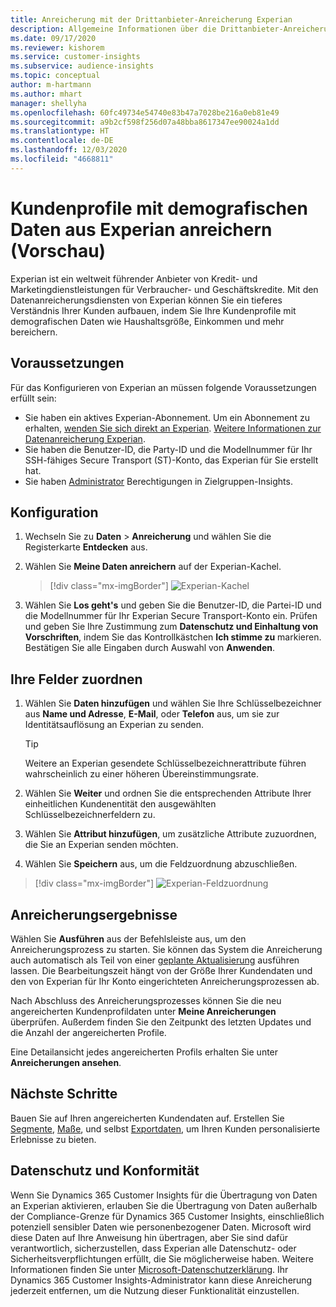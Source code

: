 ```yaml
---
title: Anreicherung mit der Drittanbieter-Anreicherung Experian
description: Allgemeine Informationen über die Drittanbieter-Anreicherung von Experian.
ms.date: 09/17/2020
ms.reviewer: kishorem
ms.service: customer-insights
ms.subservice: audience-insights
ms.topic: conceptual
author: m-hartmann
ms.author: mhart
manager: shellyha
ms.openlocfilehash: 60fc49734e54740e83b47a7028be216a0eb81e49
ms.sourcegitcommit: a9b2cf598f256d07a48bba8617347ee90024a1dd
ms.translationtype: HT
ms.contentlocale: de-DE
ms.lasthandoff: 12/03/2020
ms.locfileid: "4668811"
---
```

# <a name="enrich-customer-profiles-with-demographics-from-experian-preview"></a>Kundenprofile mit demografischen Daten aus Experian anreichern (Vorschau)

Experian ist ein weltweit führender Anbieter von Kredit- und Marketingdienstleistungen für Verbraucher- und Geschäftskredite. Mit den Datenanreicherungsdiensten von Experian können Sie ein tieferes Verständnis Ihrer Kunden aufbauen, indem Sie Ihre Kundenprofile mit demografischen Daten wie Haushaltsgröße, Einkommen und mehr bereichern.

## <a name="prerequisites"></a>Voraussetzungen

Für das Konfigurieren von Experian an müssen folgende Voraussetzungen erfüllt sein:

- Sie haben ein aktives Experian-Abonnement. Um ein Abonnement zu erhalten, [wenden Sie sich direkt an Experian](https://www.experian.com/marketing-services/contact). [Weitere Informationen zur Datenanreicherung Experian](https://www.experian.com/marketing-services/microsoft?cmpid=ems_web_mci_cdppage).
- Sie haben die Benutzer-ID, die Party-ID und die Modellnummer für Ihr SSH-fähiges Secure Transport (ST)-Konto, das Experian für Sie erstellt hat.
- Sie haben [Administrator](permissions.md#administrator) Berechtigungen in Zielgruppen-Insights.

## <a name="configuration"></a>Konfiguration

1. Wechseln Sie zu **Daten** > **Anreicherung** und wählen Sie die Registerkarte **Entdecken** aus.

1. Wählen Sie **Meine Daten anreichern** auf der Experian-Kachel.

   > [!div class="mx-imgBorder"]
   > ![Experian-Kachel](media/experian-tile.png "Experian-Kachel")

1. Wählen Sie **Los geht's** und geben Sie die Benutzer-ID, die Partei-ID und die Modellnummer für Ihr Experian Secure Transport-Konto ein. Prüfen und geben Sie Ihre Zustimmung zum **Datenschutz und Einhaltung von Vorschriften**, indem Sie das Kontrollkästchen **Ich stimme zu** markieren. Bestätigen Sie alle Eingaben durch Auswahl von **Anwenden**.

## <a name="map-your-fields"></a>Ihre Felder zuordnen

1. Wählen Sie **Daten hinzufügen** und wählen Sie Ihre Schlüsselbezeichner aus **Name und Adresse**, **E-Mail**, oder **Telefon** aus, um sie zur Identitätsauflösung an Experian zu senden.

   > [!TIP]
   > Weitere an Experian gesendete Schlüsselbezeichnerattribute führen wahrscheinlich zu einer höheren Übereinstimmungsrate.

1. Wählen Sie **Weiter** und ordnen Sie die entsprechenden Attribute Ihrer einheitlichen Kundenentität den ausgewählten Schlüsselbezeichnerfeldern zu.

1. Wählen Sie **Attribut hinzufügen**, um zusätzliche Attribute zuzuordnen, die Sie an Experian senden möchten.

1.  Wählen Sie **Speichern** aus, um die Feldzuordnung abzuschließen.

   > [!div class="mx-imgBorder"]
   > ![Experian-Feldzuordnung](media/experian-field-mapping.png "Experian-Feldzuordnung")

## <a name="enrichment-results"></a>Anreicherungsergebnisse

Wählen Sie **Ausführen** aus der Befehlsleiste aus, um den Anreicherungsprozess zu starten. Sie können das System die Anreicherung auch automatisch als Teil von einer [geplante Aktualisierung](system.md#schedule-tab) ausführen lassen. Die Bearbeitungszeit hängt von der Größe Ihrer Kundendaten und den von Experian für Ihr Konto eingerichteten Anreicherungsprozessen ab.

Nach Abschluss des Anreicherungsprozesses können Sie die neu angereicherten Kundenprofildaten unter **Meine Anreicherungen** überprüfen. Außerdem finden Sie den Zeitpunkt des letzten Updates und die Anzahl der angereicherten Profile.

Eine Detailansicht jedes angereicherten Profils erhalten Sie unter **Anreicherungen ansehen**.

## <a name="next-steps"></a>Nächste Schritte

Bauen Sie auf Ihren angereicherten Kundendaten auf. Erstellen Sie [Segmente](segments.md), [Maße](measures.md), und selbst [Exportdaten](export-destinations.md), um Ihren Kunden personalisierte Erlebnisse zu bieten.

## <a name="data-privacy-and-compliance"></a>Datenschutz und Konformität

Wenn Sie Dynamics 365 Customer Insights für die Übertragung von Daten an Experian aktivieren, erlauben Sie die Übertragung von Daten außerhalb der Compliance-Grenze für Dynamics 365 Customer Insights, einschließlich potenziell sensibler Daten wie personenbezogener Daten. Microsoft wird diese Daten auf Ihre Anweisung hin übertragen, aber Sie sind dafür verantwortlich, sicherzustellen, dass Experian alle Datenschutz- oder Sicherheitsverpflichtungen erfüllt, die Sie möglicherweise haben. Weitere Informationen finden Sie unter [Microsoft-Datenschutzerklärung](https://go.microsoft.com/fwlink/?linkid=396732).
Ihr Dynamics 365 Customer Insights-Administrator kann diese Anreicherung jederzeit entfernen, um die Nutzung dieser Funktionalität einzustellen.
